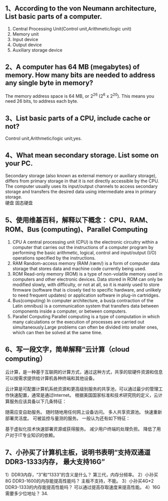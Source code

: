 ## 1、According to the von Neumann architecture, List basic parts of a computer.
1) Central Processing Unit(Control unit,Arithmetic/logic unit)
2) Memory unit
3) Input device
4) Output device
5) Auxiliary storage device
## 2、A computer has 64 MB (megabytes) of memory. How many bits are needed to address any single byte in memory?
The memory address space is 64 MB, or 2<sup>26</sup> (2<sup>6</sup> x 2<sup>20</sup>). This means you need 26 bits, to address each byte.<br>

## 3、List basic parts of a CPU, include cache or not? 
Control unit,Arithmetic/logic unit;yes.<br>

## 4、What mean secondary storage. List some on your PC. 
Secondary storage (also known as external memory or auxiliary storage), differs from primary storage in that it is not directly accessible by the CPU. The computer usually uses its input/output channels to access secondary storage and transfers the desired data using intermediate area in primary storage. <br>
硬盘
固态硬盘
## 5、使用维基百科，解释以下概念： CPU、RAM、ROM、Bus (computing)、Parallel Computing 
1) CPU
A central processing unit (CPU) is the electronic circuitry within a computer that carries out the instructions of a computer program by performing the basic arithmetic, logical, control and input/output (I/O) operations specified by the instructions.<br>
2) RAM
Random-access memory (RAM /ræm/) is a form of computer data storage that stores data and machine code currently being used.<br>
3) ROM
Read-only memory (ROM) is a type of non-volatile memory used in computers and other electronic devices. Data stored in ROM can only be modified slowly, with difficulty, or not at all, so it is mainly used to store firmware (software that is closely tied to specific hardware, and unlikely to need frequent updates) or application software in plug-in cartridges.<br>
4) Bus(computing)
In computer architecture, a bus(a contraction of the Latin omnibus) is a communication system that transfers data between components inside a computer, or between computers.<br> 
5) Parallel Conputing
Parallel computing is a type of computation in which many calculations or the execution of processes are carried out simultaneously.Large problems can often be divided into smaller ones, which can then be solved at the same time.<br>

## 6、写一段文字，简单解释“云计算（cloud computing）
云计算，是一种基于互联网的计算方式，通过这种方式，共享的软硬件资源和信息可以按需求提供给计算机各种终端和其他设备。

云计算是可配置计算机系统资源和更高级别服务的共享池，可以通过最少的管理工作快速配置，通常是通过Internet。
根据美国国家标准和技术研究院的定义，云计算服务应该具备以下几条特征：

随需应变自助服务。
随时随地用任何网上设备访问。
多人共享资源池。
快速重新部署灵活度。
可被监控与量测的服务。
一般认为还有如下特征：

基于虚拟化技术快速部署资源或获得服务。
减少用户终端的处理负担。
降低了用户对于IT专业知识的依赖。

## 7、小孙买了计算机主板，说明书表明“支持双通道DDR3-1333内存， 最大支持16G” 
1）DDR3内存，“3”和“1333”的含义是什么？
第三代，内存分频率。
2）小孙买8G DDR3-1600的内存能提高性能吗？ 
主板不支持，不能。
3）小孙买4G*2 DDR3-1333的内存能提高性能吗？
可以通过提高存取速度来提高性能。 
4）16G需要多少位地址？ 
34.

